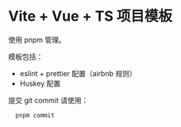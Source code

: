 # Vite + Vue + TS 项目模板

使用 pnpm 管理。

模板包括：
- eslint + prettier 配置（airbnb 规则）
- Huskey 配置

提交 git commit 请使用：

```shell
  pnpm commit
```
